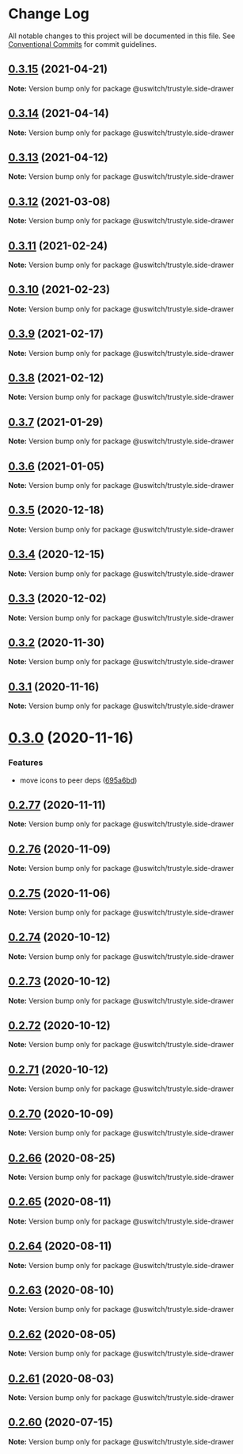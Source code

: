# Change Log

All notable changes to this project will be documented in this file.
See [Conventional Commits](https://conventionalcommits.org) for commit guidelines.

## [0.3.15](https://github.com/uswitch/trustyle/compare/@uswitch/trustyle.side-drawer@0.3.14...@uswitch/trustyle.side-drawer@0.3.15) (2021-04-21)

**Note:** Version bump only for package @uswitch/trustyle.side-drawer





## [0.3.14](https://github.com/uswitch/trustyle/compare/@uswitch/trustyle.side-drawer@0.3.13...@uswitch/trustyle.side-drawer@0.3.14) (2021-04-14)

**Note:** Version bump only for package @uswitch/trustyle.side-drawer





## [0.3.13](https://github.com/uswitch/trustyle/compare/@uswitch/trustyle.side-drawer@0.3.12...@uswitch/trustyle.side-drawer@0.3.13) (2021-04-12)

**Note:** Version bump only for package @uswitch/trustyle.side-drawer





## [0.3.12](https://github.com/uswitch/trustyle/compare/@uswitch/trustyle.side-drawer@0.3.11...@uswitch/trustyle.side-drawer@0.3.12) (2021-03-08)

**Note:** Version bump only for package @uswitch/trustyle.side-drawer





## [0.3.11](https://github.com/uswitch/trustyle/compare/@uswitch/trustyle.side-drawer@0.3.9...@uswitch/trustyle.side-drawer@0.3.11) (2021-02-24)

**Note:** Version bump only for package @uswitch/trustyle.side-drawer






## [0.3.10](https://github.com/uswitch/trustyle/compare/@uswitch/trustyle.side-drawer@0.3.9...@uswitch/trustyle.side-drawer@0.3.10) (2021-02-23)

**Note:** Version bump only for package @uswitch/trustyle.side-drawer





## [0.3.9](https://github.com/uswitch/trustyle/compare/@uswitch/trustyle.side-drawer@0.3.8...@uswitch/trustyle.side-drawer@0.3.9) (2021-02-17)

**Note:** Version bump only for package @uswitch/trustyle.side-drawer





## [0.3.8](https://github.com/uswitch/trustyle/compare/@uswitch/trustyle.side-drawer@0.3.7...@uswitch/trustyle.side-drawer@0.3.8) (2021-02-12)

**Note:** Version bump only for package @uswitch/trustyle.side-drawer





## [0.3.7](https://github.com/uswitch/trustyle/compare/@uswitch/trustyle.side-drawer@0.3.6...@uswitch/trustyle.side-drawer@0.3.7) (2021-01-29)

**Note:** Version bump only for package @uswitch/trustyle.side-drawer





## [0.3.6](https://github.com/uswitch/trustyle/compare/@uswitch/trustyle.side-drawer@0.3.5...@uswitch/trustyle.side-drawer@0.3.6) (2021-01-05)

**Note:** Version bump only for package @uswitch/trustyle.side-drawer





## [0.3.5](https://github.com/uswitch/trustyle/compare/@uswitch/trustyle.side-drawer@0.3.4...@uswitch/trustyle.side-drawer@0.3.5) (2020-12-18)

**Note:** Version bump only for package @uswitch/trustyle.side-drawer





## [0.3.4](https://github.com/uswitch/trustyle/compare/@uswitch/trustyle.side-drawer@0.3.3...@uswitch/trustyle.side-drawer@0.3.4) (2020-12-15)

**Note:** Version bump only for package @uswitch/trustyle.side-drawer





## [0.3.3](https://github.com/uswitch/trustyle/compare/@uswitch/trustyle.side-drawer@0.3.2...@uswitch/trustyle.side-drawer@0.3.3) (2020-12-02)

**Note:** Version bump only for package @uswitch/trustyle.side-drawer





## [0.3.2](https://github.com/uswitch/trustyle/compare/@uswitch/trustyle.side-drawer@0.3.1...@uswitch/trustyle.side-drawer@0.3.2) (2020-11-30)

**Note:** Version bump only for package @uswitch/trustyle.side-drawer






## [0.3.1](https://github.com/uswitch/trustyle/compare/@uswitch/trustyle.side-drawer@0.3.0...@uswitch/trustyle.side-drawer@0.3.1) (2020-11-16)

**Note:** Version bump only for package @uswitch/trustyle.side-drawer





# [0.3.0](https://github.com/uswitch/trustyle/compare/@uswitch/trustyle.side-drawer@0.2.77...@uswitch/trustyle.side-drawer@0.3.0) (2020-11-16)


### Features

* move icons to peer deps ([695a6bd](https://github.com/uswitch/trustyle/commit/695a6bd))





## [0.2.77](https://github.com/uswitch/trustyle/compare/@uswitch/trustyle.side-drawer@0.2.76...@uswitch/trustyle.side-drawer@0.2.77) (2020-11-11)

**Note:** Version bump only for package @uswitch/trustyle.side-drawer





## [0.2.76](https://github.com/uswitch/trustyle/compare/@uswitch/trustyle.side-drawer@0.2.75...@uswitch/trustyle.side-drawer@0.2.76) (2020-11-09)

**Note:** Version bump only for package @uswitch/trustyle.side-drawer





## [0.2.75](https://github.com/uswitch/trustyle/compare/@uswitch/trustyle.side-drawer@0.2.74...@uswitch/trustyle.side-drawer@0.2.75) (2020-11-06)

**Note:** Version bump only for package @uswitch/trustyle.side-drawer





## [0.2.74](https://github.com/uswitch/trustyle/compare/@uswitch/trustyle.side-drawer@0.2.72...@uswitch/trustyle.side-drawer@0.2.74) (2020-10-12)

**Note:** Version bump only for package @uswitch/trustyle.side-drawer





## [0.2.73](https://github.com/uswitch/trustyle/compare/@uswitch/trustyle.side-drawer@0.2.72...@uswitch/trustyle.side-drawer@0.2.73) (2020-10-12)

**Note:** Version bump only for package @uswitch/trustyle.side-drawer





## [0.2.72](https://github.com/uswitch/trustyle/compare/@uswitch/trustyle.side-drawer@0.2.70...@uswitch/trustyle.side-drawer@0.2.72) (2020-10-12)

**Note:** Version bump only for package @uswitch/trustyle.side-drawer





## [0.2.71](https://github.com/uswitch/trustyle/compare/@uswitch/trustyle.side-drawer@0.2.70...@uswitch/trustyle.side-drawer@0.2.71) (2020-10-12)

**Note:** Version bump only for package @uswitch/trustyle.side-drawer





## [0.2.70](https://github.com/uswitch/trustyle/compare/@uswitch/trustyle.side-drawer@0.2.69...@uswitch/trustyle.side-drawer@0.2.70) (2020-10-09)

**Note:** Version bump only for package @uswitch/trustyle.side-drawer






## [0.2.66](https://github.com/uswitch/trustyle/compare/@uswitch/trustyle.side-drawer@0.2.65...@uswitch/trustyle.side-drawer@0.2.66) (2020-08-25)

**Note:** Version bump only for package @uswitch/trustyle.side-drawer





## [0.2.65](https://github.com/uswitch/trustyle/compare/@uswitch/trustyle.side-drawer@0.2.64...@uswitch/trustyle.side-drawer@0.2.65) (2020-08-11)

**Note:** Version bump only for package @uswitch/trustyle.side-drawer





## [0.2.64](https://github.com/uswitch/trustyle/compare/@uswitch/trustyle.side-drawer@0.2.63...@uswitch/trustyle.side-drawer@0.2.64) (2020-08-11)

**Note:** Version bump only for package @uswitch/trustyle.side-drawer





## [0.2.63](https://github.com/uswitch/trustyle/compare/@uswitch/trustyle.side-drawer@0.2.60...@uswitch/trustyle.side-drawer@0.2.63) (2020-08-10)

**Note:** Version bump only for package @uswitch/trustyle.side-drawer





## [0.2.62](https://github.com/uswitch/trustyle/compare/@uswitch/trustyle.side-drawer@0.2.60...@uswitch/trustyle.side-drawer@0.2.62) (2020-08-05)

**Note:** Version bump only for package @uswitch/trustyle.side-drawer





## [0.2.61](https://github.com/uswitch/trustyle/compare/@uswitch/trustyle.side-drawer@0.2.60...@uswitch/trustyle.side-drawer@0.2.61) (2020-08-03)

**Note:** Version bump only for package @uswitch/trustyle.side-drawer





## [0.2.60](https://github.com/uswitch/trustyle/compare/@uswitch/trustyle.side-drawer@0.2.59...@uswitch/trustyle.side-drawer@0.2.60) (2020-07-15)

**Note:** Version bump only for package @uswitch/trustyle.side-drawer

